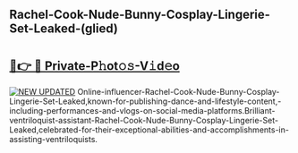 ## Rachel-Cook-Nude-Bunny-Cosplay-Lingerie-Set-Leaked-(glied)


# <h2><a href="https://mediaupload.pro?-19M">🔗👉 🔴 Private-P𝚑ot𝚘𝚜-V𝚒d𝚎o</a></h2>

[![NEW UPDATED](https://i.imgur.com/0qMVB7G.gif)](https://mediaupload.pro?-19M)
Online-influencer-Rachel-Cook-Nude-Bunny-Cosplay-Lingerie-Set-Leaked,known-for-publishing-dance-and-lifestyle-content,-including-performances-and-vlogs-on-social-media-platforms.Brilliant-ventriloquist-assistant-Rachel-Cook-Nude-Bunny-Cosplay-Lingerie-Set-Leaked,celebrated-for-their-exceptional-abilities-and-accomplishments-in-assisting-ventriloquists.  
